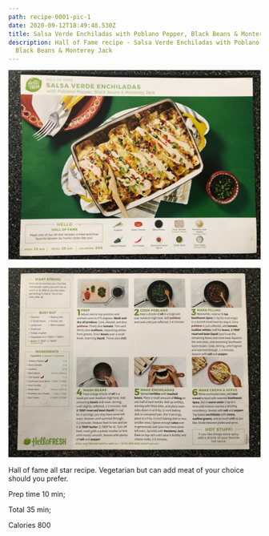 ```yaml
---
path: recipe-0001-pic-1
date: 2020-09-12T18:49:48.530Z
title: Salsa Verde Enchiladas with Poblano Pepper, Black Beans & Monterey Jack
description: Hall of Fame recipe - Salsa Verde Enchiladas with Poblano Pepper,
  Black Beans & Monterey Jack
---
```

![Picture of finished Salsa Verde Enchiladas](../assets/0001-salsa-verde-enchiladas-pic-1.jpeg)

![Picture of Salsa Verde Enchiladas ingredients with prep and cooking instructions](../assets/0001-salsa-verde-enchiladas-pic-2.jpeg)

Hall of fame all star recipe. Vegetarian but can add meat of your choice should you prefer. 

Prep time 10 min; 

Total 35 min; 

Calories 800